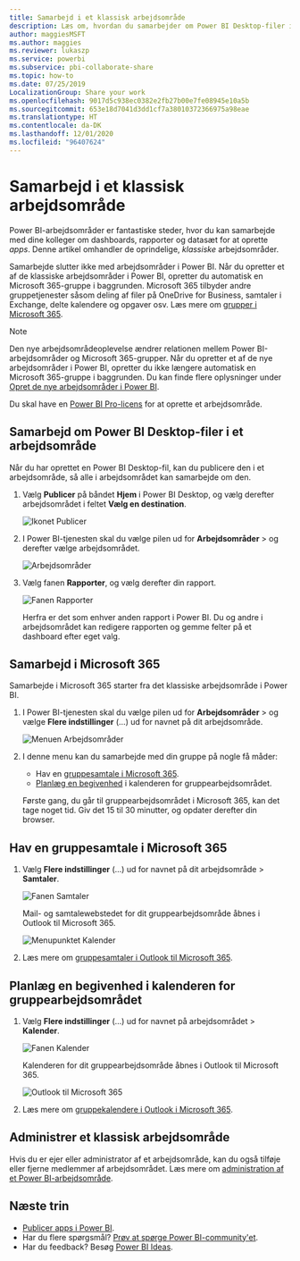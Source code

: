 ```yaml
---
title: Samarbejd i et klassisk arbejdsområde
description: Læs om, hvordan du samarbejder om Power BI Desktop-filer i dit arbejdsområde og med Microsoft 365-tjenester såsom deling af filer på OneDrive for Business, samtaler i Exchange, kalender og opgaver.
author: maggiesMSFT
ms.author: maggies
ms.reviewer: lukaszp
ms.service: powerbi
ms.subservice: pbi-collaborate-share
ms.topic: how-to
ms.date: 07/25/2019
LocalizationGroup: Share your work
ms.openlocfilehash: 9017d5c938ec0382e2fb27b00e7fe08945e10a5b
ms.sourcegitcommit: 653e18d7041d3dd1cf7a38010372366975a98eae
ms.translationtype: HT
ms.contentlocale: da-DK
ms.lasthandoff: 12/01/2020
ms.locfileid: "96407624"
---
```

# <a name="collaborate-in-a-classic-workspace"></a>Samarbejd i et klassisk arbejdsområde
Power BI-arbejdsområder er fantastiske steder, hvor du kan samarbejde med dine kolleger om dashboards, rapporter og datasæt for at oprette *apps*. Denne artikel omhandler de oprindelige, *klassiske* arbejdsområder.  

Samarbejde slutter ikke med arbejdsområder i Power BI. Når du opretter et af de klassiske arbejdsområder i Power BI, opretter du automatisk en Microsoft 365-gruppe i baggrunden. Microsoft 365 tilbyder andre gruppetjenester såsom deling af filer på OneDrive for Business, samtaler i Exchange, delte kalendere og opgaver osv. Læs mere om [grupper i Microsoft 365](https://support.office.com/article/Create-a-group-in-Office-365-7124dc4c-1de9-40d4-b096-e8add19209e9).

> [!NOTE]
> Den nye arbejdsområdeoplevelse ændrer relationen mellem Power BI-arbejdsområder og Microsoft 365-grupper. Når du opretter et af de nye arbejdsområder i Power BI, opretter du ikke længere automatisk en Microsoft 365-gruppe i baggrunden. Du kan finde flere oplysninger under [Opret de nye arbejdsområder i Power BI](service-create-the-new-workspaces.md).

Du skal have en [Power BI Pro-licens](../fundamentals/service-features-license-type.md) for at oprette et arbejdsområde.

## <a name="collaborate-on-power-bi-desktop-files-in-a-workspace"></a>Samarbejd om Power BI Desktop-filer i et arbejdsområde
Når du har oprettet en Power BI Desktop-fil, kan du publicere den i et arbejdsområde, så alle i arbejdsområdet kan samarbejde om den.

1. Vælg **Publicer** på båndet **Hjem** i Power BI Desktop, og vælg derefter arbejdsområdet i feltet **Vælg en destination**.
   
    ![Ikonet Publicer](media/service-collaborate-power-bi-workspace/power-bi-group-publish-pbix.png)
2. I Power BI-tjenesten skal du vælge pilen ud for **Arbejdsområder** > og derefter vælge arbejdsområdet.
   
    ![Arbejdsområder](media/service-collaborate-power-bi-workspace/power-bi-workspace-nav-arrow.png)
3. Vælg fanen **Rapporter**, og vælg derefter din rapport.
   
    ![Fanen Rapporter](media/service-collaborate-power-bi-workspace/power-bi-workspace-report.png)
   
    Herfra er det som enhver anden rapport i Power BI. Du og andre i arbejdsområdet kan redigere rapporten og gemme felter på et dashboard efter eget valg.

## <a name="collaborate-in-microsoft-365"></a>Samarbejd i Microsoft 365
Samarbejde i Microsoft 365 starter fra det klassiske arbejdsområde i Power BI.

1. I Power BI-tjenesten skal du vælge pilen ud for **Arbejdsområder** > og vælge **Flere indstillinger** (…) ud for navnet på dit arbejdsområde. 
   
   ![Menuen Arbejdsområder](media/service-collaborate-power-bi-workspace/power-bi-app-ellipsis.png)
2. I denne menu kan du samarbejde med din gruppe på nogle få måder: 
   
   * Hav en [gruppesamtale i Microsoft 365](#have-a-group-conversation-in-microsoft-365).
   * [Planlæg en begivenhed](#schedule-an-event-on-the-group-workspace-calendar) i kalenderen for gruppearbejdsområdet.
   
   Første gang, du går til gruppearbejdsområdet i Microsoft 365, kan det tage noget tid. Giv det 15 til 30 minutter, og opdater derefter din browser.

## <a name="have-a-group-conversation-in-microsoft-365"></a>Hav en gruppesamtale i Microsoft 365
1. Vælg **Flere indstillinger** (...) ud for navnet på dit arbejdsområde \> **Samtaler**. 
   
    ![Fanen Samtaler](media/service-collaborate-power-bi-workspace/power-bi-app-ellipsis.png)
   
   Mail- og samtalewebstedet for dit gruppearbejdsområde åbnes i Outlook til Microsoft 365.
   
   ![Menupunktet Kalender](media/service-collaborate-power-bi-workspace/pbi_grps_o365convo.png)
2. Læs mere om [gruppesamtaler i Outlook til Microsoft 365](https://support.office.com/Article/Have-a-group-conversation-a0482e24-a769-4e39-a5ba-a7c56e828b22).

## <a name="schedule-an-event-on-the-group-workspace-calendar"></a>Planlæg en begivenhed i kalenderen for gruppearbejdsområdet
1. Vælg **Flere indstillinger** (...) ud for navnet på arbejdsområdet \> **Kalender**. 
   
   ![Fanen Kalender](media/service-collaborate-power-bi-workspace/power-bi-app-ellipsis.png)
   
   Kalenderen for dit gruppearbejdsområde åbnes i Outlook til Microsoft 365.
   
   ![Outlook til Microsoft 365](media/service-collaborate-power-bi-workspace/pbi_grps_o365_calendar.png)
2. Læs mere om [gruppekalendere i Outlook i Microsoft 365](https://support.office.com/Article/Add-edit-and-subscribe-to-group-events-0cf1ad68-1034-4306-b367-d75e9818376a).

## <a name="manage-a-classic-workspace"></a>Administrer et klassisk arbejdsområde
Hvis du er ejer eller administrator af et arbejdsområde, kan du også tilføje eller fjerne medlemmer af arbejdsområdet. Læs mere om [administration af et Power BI-arbejdsområde](service-manage-app-workspace-in-power-bi-and-office-365.md).

## <a name="next-steps"></a>Næste trin
* [Publicer apps i Power BI](service-create-distribute-apps.md).
* Har du flere spørgsmål? [Prøv at spørge Power BI-community'et](https://community.powerbi.com/).
* Har du feedback? Besøg [Power BI Ideas](https://ideas.powerbi.com/forums/265200-power-bi).
